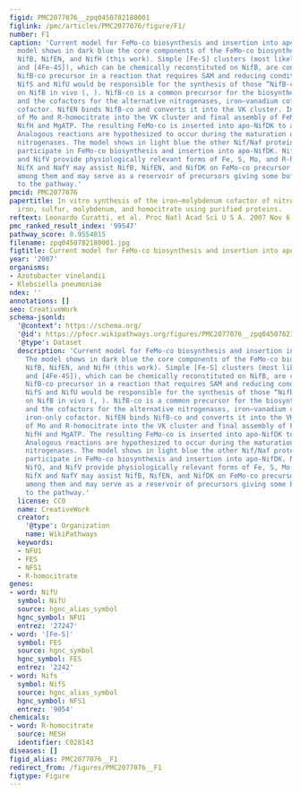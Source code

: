 ```yaml
---
figid: PMC2077076__zpq0450782180001
figlink: /pmc/articles/PMC2077076/figure/F1/
number: F1
caption: 'Current model for FeMo-co biosynthesis and insertion into apo-NifDK. The
  model shows in dark blue the core components of the FeMo-co biosynthesis pathway:
  NifB, NifEN, and NifH (this work). Simple [Fe-S] clusters (most likely [2Fe-2S]
  and [4Fe-4S]), which can be chemically reconstituted on NifB, are converted into
  NifB-co precursor in a reaction that requires SAM and reducing conditions. Presumably,
  NifS and NifU would be responsible for the synthesis of those “NifB-co precursors”
  on NifB in vivo (, ). NifB-co is a common precursor for the biosynthesis of FeMo-co
  and the cofactors for the alternative nitrogenases, iron–vanadium cofactor and iron-only
  cofactor. NifEN binds NifB-co and converts it into the VK cluster. Incorporation
  of Mo and R-homocitrate into the VK cluster and final assembly of FeMo-co require
  NifH and MgATP. The resulting FeMo-co is inserted into apo-NifDK to activate it.
  Analogous reactions are hypothesized to occur during the maturation of alternative
  nitrogenases. The model shows in light blue the other Nif/Naf proteins known to
  participate in FeMo-co biosynthesis and insertion into apo-NifDK. NifS, NifU, NifQ,
  and NifV provide physiologically relevant forms of Fe, S, Mo, and R-homocitrate.
  NifX and NafY may assist NifB, NifEN, and NifDK on FeMo-co precursor trafficking
  among them and may serve as a reservoir of precursors giving some buffering capacity
  to the pathway.'
pmcid: PMC2077076
papertitle: In vitro synthesis of the iron–molybdenum cofactor of nitrogenase from
  iron, sulfur, molybdenum, and homocitrate using purified proteins.
reftext: Leonardo Curatti, et al. Proc Natl Acad Sci U S A. 2007 Nov 6;104(45):17626-17631.
pmc_ranked_result_index: '99547'
pathway_score: 0.9554015
filename: zpq0450782180001.jpg
figtitle: Current model for FeMo-co biosynthesis and insertion into apo-NifDK
year: '2007'
organisms:
- Azotobacter vinelandii
- Klebsiella pneumoniae
ndex: ''
annotations: []
seo: CreativeWork
schema-jsonld:
  '@context': https://schema.org/
  '@id': https://pfocr.wikipathways.org/figures/PMC2077076__zpq0450782180001.html
  '@type': Dataset
  description: 'Current model for FeMo-co biosynthesis and insertion into apo-NifDK.
    The model shows in dark blue the core components of the FeMo-co biosynthesis pathway:
    NifB, NifEN, and NifH (this work). Simple [Fe-S] clusters (most likely [2Fe-2S]
    and [4Fe-4S]), which can be chemically reconstituted on NifB, are converted into
    NifB-co precursor in a reaction that requires SAM and reducing conditions. Presumably,
    NifS and NifU would be responsible for the synthesis of those “NifB-co precursors”
    on NifB in vivo (, ). NifB-co is a common precursor for the biosynthesis of FeMo-co
    and the cofactors for the alternative nitrogenases, iron–vanadium cofactor and
    iron-only cofactor. NifEN binds NifB-co and converts it into the VK cluster. Incorporation
    of Mo and R-homocitrate into the VK cluster and final assembly of FeMo-co require
    NifH and MgATP. The resulting FeMo-co is inserted into apo-NifDK to activate it.
    Analogous reactions are hypothesized to occur during the maturation of alternative
    nitrogenases. The model shows in light blue the other Nif/Naf proteins known to
    participate in FeMo-co biosynthesis and insertion into apo-NifDK. NifS, NifU,
    NifQ, and NifV provide physiologically relevant forms of Fe, S, Mo, and R-homocitrate.
    NifX and NafY may assist NifB, NifEN, and NifDK on FeMo-co precursor trafficking
    among them and may serve as a reservoir of precursors giving some buffering capacity
    to the pathway.'
  license: CC0
  name: CreativeWork
  creator:
    '@type': Organization
    name: WikiPathways
  keywords:
  - NFU1
  - FES
  - NFS1
  - R-homocitrate
genes:
- word: NifU
  symbol: NifU
  source: hgnc_alias_symbol
  hgnc_symbol: NFU1
  entrez: '27247'
- word: '[Fe-S]'
  symbol: FES
  source: hgnc_symbol
  hgnc_symbol: FES
  entrez: '2242'
- word: Nifs
  symbol: NifS
  source: hgnc_alias_symbol
  hgnc_symbol: NFS1
  entrez: '9054'
chemicals:
- word: R-homocitrate
  source: MESH
  identifier: C028143
diseases: []
figid_alias: PMC2077076__F1
redirect_from: /figures/PMC2077076__F1
figtype: Figure
---
```

